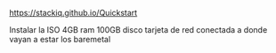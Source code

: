 https://stackiq.github.io/Quickstart

Instalar la ISO
4GB ram
100GB disco
tarjeta de red conectada a donde vayan a estar los baremetal
